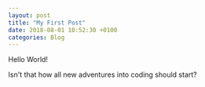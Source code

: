 ```yaml
---
layout: post
title: "My First Post"
date: 2018-08-01 10:52:30 +0100
categories: Blog
---
```

Hello World!

Isn't that how all new adventures into coding should start?
